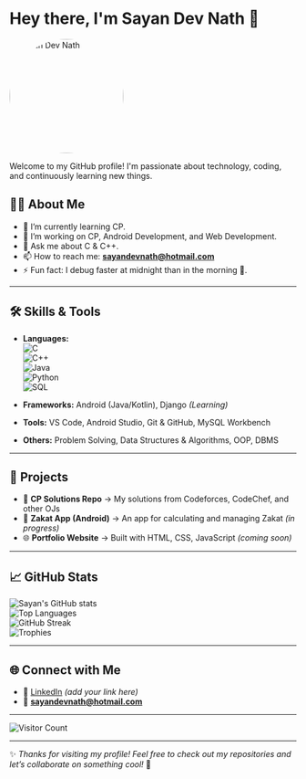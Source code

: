 # Hey there, I'm Sayan Dev Nath 👋  

<img src="https://drive.google.com/drive/folders/1aKw9VPZrKG4F9aGsPUc8HZzsofRyIS8G" alt="Sayan Dev Nath" width="200" style="border-radius:50%">

Welcome to my GitHub profile! I'm passionate about technology, coding, and continuously learning new things.  

## 👨‍💻 About Me  

- 🌱 I’m currently learning CP.  
- 🔭 I’m working on CP, Android Development, and Web Development.  
- 💬 Ask me about C & C++.  
- 📫 How to reach me: **sayandevnath@hotmail.com**  
- ⚡ Fun fact: I debug faster at midnight than in the morning 🌙.  

---

## 🛠️ Skills & Tools  

- **Languages:**  
  ![C](https://img.shields.io/badge/C-00599C?style=flat&logo=c&logoColor=white)  
  ![C++](https://img.shields.io/badge/C++-00599C?style=flat&logo=cplusplus&logoColor=white)  
  ![Java](https://img.shields.io/badge/Java-ED8B00?style=flat&logo=openjdk&logoColor=white)  
  ![Python](https://img.shields.io/badge/Python-3776AB?style=flat&logo=python&logoColor=white)  
  ![SQL](https://img.shields.io/badge/SQL-003B57?style=flat&logo=mysql&logoColor=white)  

- **Frameworks:** Android (Java/Kotlin), Django *(Learning)*  
- **Tools:** VS Code, Android Studio, Git & GitHub, MySQL Workbench  
- **Others:** Problem Solving, Data Structures & Algorithms, OOP, DBMS  

---

## 🌟 Projects  

- 📝 **CP Solutions Repo** → My solutions from Codeforces, CodeChef, and other OJs  
- 📱 **Zakat App (Android)** → An app for calculating and managing Zakat *(in progress)*  
- 🌐 **Portfolio Website** → Built with HTML, CSS, JavaScript *(coming soon)*  

---

## 📈 GitHub Stats  

![Sayan's GitHub stats](https://github-readme-stats.vercel.app/api?username=SAYAN-DEV-NATH&show_icons=true&theme=radical)  
![Top Languages](https://github-readme-stats.vercel.app/api/top-langs/?username=SAYAN-DEV-NATH&layout=compact&theme=radical)  
![GitHub Streak](https://github-readme-streak-stats.herokuapp.com/?user=SAYAN-DEV-NATH&theme=radical)  
![Trophies](https://github-profile-trophy.vercel.app/?username=SAYAN-DEV-NATH&theme=radical&margin-w=15)  

---

## 🌐 Connect with Me  

- 💼 [LinkedIn](https://linkedin.com) *(add your link here)*  
- 📧 **sayandevnath@hotmail.com**  

---

![Visitor Count](https://komarev.com/ghpvc/?username=SAYAN-DEV-NATH&color=blue&style=flat-square&label=Visitors)  

---

✨ *Thanks for visiting my profile! Feel free to check out my repositories and let’s collaborate on something cool!* 🚀  
